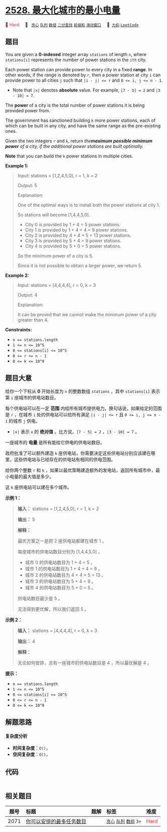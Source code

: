 # [2528. 最大化城市的最小电量](https://2xiao.github.io/leetcode-js/problem/2528.html)

🔴 <font color=#ff334b>Hard</font>&emsp; 🔖&ensp; [`贪心`](/tag/greedy.md) [`队列`](/tag/queue.md) [`数组`](/tag/array.md) [`二分查找`](/tag/binary-search.md) [`前缀和`](/tag/prefix-sum.md) [`滑动窗口`](/tag/sliding-window.md)&emsp; 🔗&ensp;[`力扣`](https://leetcode.cn/problems/maximize-the-minimum-powered-city) [`LeetCode`](https://leetcode.com/problems/maximize-the-minimum-powered-city)

## 题目

You are given a **0-indexed** integer array `stations` of length `n`, where
`stations[i]` represents the number of power stations in the `ith` city.

Each power station can provide power to every city in a fixed **range**. In
other words, if the range is denoted by `r`, then a power station at city `i`
can provide power to all cities `j` such that `|i - j| <= r` and `0 <= i, j <=
n - 1`.

  * Note that `|x|` denotes **absolute** value. For example, `|7 - 5| = 2` and `|3 - 10| = 7`.

The **power** of a city is the total number of power stations it is being
provided power from.

The government has sanctioned building `k` more power stations, each of which
can be built in any city, and have the same range as the pre-existing ones.

Given the two integers `r` and `k`, return _the**maximum possible minimum
power** of a city, if the additional power stations are built optimally._

**Note** that you can build the `k` power stations in multiple cities.



**Example 1:**

> Input: stations = [1,2,4,5,0], r = 1, k = 2
> 
> Output: 5
> 
> Explanation: 
> 
> One of the optimal ways is to install both the power stations at city 1. 
> 
> So stations will become [1,4,4,5,0].
> - City 0 is provided by 1 + 4 = 5 power stations.
> - City 1 is provided by 1 + 4 + 4 = 9 power stations.
> - City 2 is provided by 4 + 4 + 5 = 13 power stations.
> - City 3 is provided by 5 + 4 = 9 power stations.
> - City 4 is provided by 5 + 0 = 5 power stations.
> 
> So the minimum power of a city is 5.
> 
> Since it is not possible to obtain a larger power, we return 5.

**Example 2:**

> Input: stations = [4,4,4,4], r = 0, k = 3
> 
> Output: 4
> 
> Explanation: 
> 
> It can be proved that we cannot make the minimum power of a city greater than 4.

**Constraints:**

  * `n == stations.length`
  * `1 <= n <= 10^5`
  * `0 <= stations[i] <= 10^5`
  * `0 <= r <= n - 1`
  * `0 <= k <= 10^9`


## 题目大意

给你一个下标从 **0**  开始长度为 `n` 的整数数组 `stations` ，其中 `stations[i]` 表示第 `i` 座城市的供电站数目。

每个供电站可以在一定 **范围**  内给所有城市提供电力。换句话说，如果给定的范围是 `r` ，在城市 `i` 处的供电站可以给所有满足 `|i - j|
<= r` 且 `0 <= i, j <= n - 1` 的城市 `j` 供电。

  * `|x|` 表示 `x` 的 **绝对值**  。比方说，`|7 - 5| = 2` ，`|3 - 10| = 7` 。

一座城市的 **电量**  是所有能给它供电的供电站数目。

政府批准了可以额外建造 `k` 座供电站，你需要决定这些供电站分别应该建在哪里，这些供电站与已经存在的供电站有相同的供电范围。

给你两个整数 `r` 和 `k` ，如果以最优策略建造额外的发电站，返回所有城市中，最小电量的最大值是多少。

这 `k` 座供电站可以建在多个城市。



**示例 1：**

> 
> 
> 
> 
> 
> **输入：** stations = [1,2,4,5,0], r = 1, k = 2
> 
> **输出：** 5
> 
> **解释：**
> 
> 最优方案之一是把 2 座供电站都建在城市 1 。
> 
> 每座城市的供电站数目分别为 [1,4,4,5,0] 。
> - 城市 0 的供电站数目为 1 + 4 = 5 。
> - 城市 1 的供电站数目为 1 + 4 + 4 = 9 。
> - 城市 2 的供电站数目为 4 + 4 + 5 = 13 。
> - 城市 3 的供电站数目为 5 + 4 = 9 。
> - 城市 4 的供电站数目为 5 + 0 = 5 。
> 
> 供电站数目最少是 5 。
> 
> 无法得到更优解，所以我们返回 5 。
> 
> 

**示例 2：**

> 
> 
> 
> 
> 
> **输入：** stations = [4,4,4,4], r = 0, k = 3
> 
> **输出：** 4
> 
> **解释：**
> 
> 无论如何安排，总有一座城市的供电站数目是 4 ，所以最优解是 4 。
> 
> 



**提示：**

  * `n == stations.length`
  * `1 <= n <= 10^5`
  * `0 <= stations[i] <= 10^5`
  * `0 <= r <= n - 1`
  * `0 <= k <= 10^9`


## 解题思路

#### 复杂度分析

- **时间复杂度**：`O()`，
- **空间复杂度**：`O()`，

## 代码

```javascript

```

## 相关题目

<!-- prettier-ignore -->
| 题号 | 标题 | 题解 | 标签 | 难度 |
| :------: | :------ | :------: | :------ | :------ |
| 2071 | [你可以安排的最多任务数目](https://leetcode.com/problems/maximum-number-of-tasks-you-can-assign) |  |  [`贪心`](/tag/greedy.md) [`队列`](/tag/queue.md) [`数组`](/tag/array.md) `3+` | <font color=#ff334b>Hard</font> |